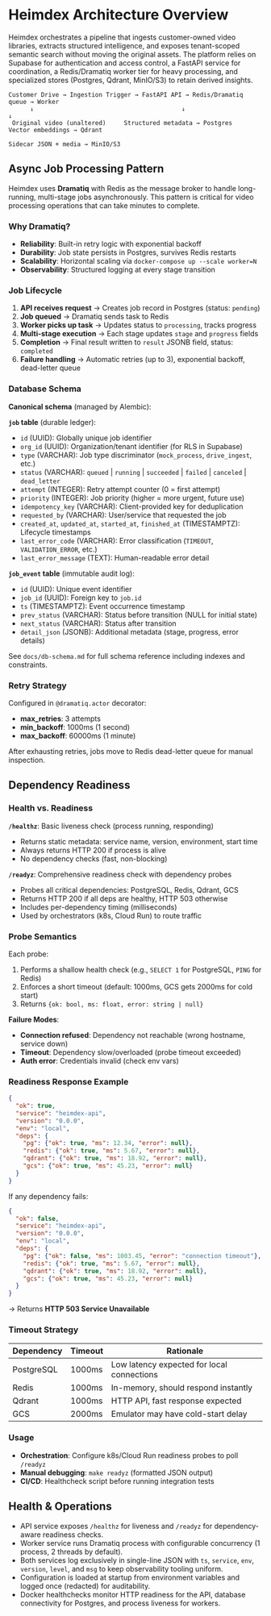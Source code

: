 # Heimdex Architecture Overview

Heimdex orchestrates a pipeline that ingests customer-owned video libraries, extracts structured intelligence, and exposes tenant-scoped semantic search without moving the original assets. The platform relies on Supabase for authentication and access control, a FastAPI service for coordination, a Redis/Dramatiq worker tier for heavy processing, and specialized stores (Postgres, Qdrant, MinIO/S3) to retain derived insights.

```
Customer Drive → Ingestion Trigger → FastAPI API → Redis/Dramatiq queue → Worker
      ↓                                         ↓                        ↓
 Original video (unaltered)     Structured metadata → Postgres         Vector embeddings → Qdrant
                                                                  Sidecar JSON + media → MinIO/S3
```

## Async Job Processing Pattern

Heimdex uses **Dramatiq** with Redis as the message broker to handle long-running, multi-stage jobs asynchronously. This pattern is critical for video processing operations that can take minutes to complete.

### Why Dramatiq?

- **Reliability**: Built-in retry logic with exponential backoff
- **Durability**: Job state persists in Postgres, survives Redis restarts
- **Scalability**: Horizontal scaling via `docker-compose up --scale worker=N`
- **Observability**: Structured logging at every stage transition

### Job Lifecycle

1. **API receives request** → Creates job record in Postgres (status: `pending`)
2. **Job queued** → Dramatiq sends task to Redis
3. **Worker picks up task** → Updates status to `processing`, tracks progress
4. **Multi-stage execution** → Each stage updates `stage` and `progress` fields
5. **Completion** → Final result written to `result` JSONB field, status: `completed`
6. **Failure handling** → Automatic retries (up to 3), exponential backoff, dead-letter queue

### Database Schema

**Canonical schema** (managed by Alembic):

**`job` table** (durable ledger):
- `id` (UUID): Globally unique job identifier
- `org_id` (UUID): Organization/tenant identifier (for RLS in Supabase)
- `type` (VARCHAR): Job type discriminator (`mock_process`, `drive_ingest`, etc.)
- `status` (VARCHAR): `queued` | `running` | `succeeded` | `failed` | `canceled` | `dead_letter`
- `attempt` (INTEGER): Retry attempt counter (0 = first attempt)
- `priority` (INTEGER): Job priority (higher = more urgent, future use)
- `idempotency_key` (VARCHAR): Client-provided key for deduplication
- `requested_by` (VARCHAR): User/service that requested the job
- `created_at`, `updated_at`, `started_at`, `finished_at` (TIMESTAMPTZ): Lifecycle timestamps
- `last_error_code` (VARCHAR): Error classification (`TIMEOUT`, `VALIDATION_ERROR`, etc.)
- `last_error_message` (TEXT): Human-readable error detail

**`job_event` table** (immutable audit log):
- `id` (UUID): Unique event identifier
- `job_id` (UUID): Foreign key to `job.id`
- `ts` (TIMESTAMPTZ): Event occurrence timestamp
- `prev_status` (VARCHAR): Status before transition (NULL for initial state)
- `next_status` (VARCHAR): Status after transition
- `detail_json` (JSONB): Additional metadata (stage, progress, error details)

See `docs/db-schema.md` for full schema reference including indexes and constraints.

### Retry Strategy

Configured in `@dramatiq.actor` decorator:
- **max_retries**: 3 attempts
- **min_backoff**: 1000ms (1 second)
- **max_backoff**: 60000ms (1 minute)

After exhausting retries, jobs move to Redis dead-letter queue for manual inspection.

## Dependency Readiness

### Health vs. Readiness

**`/healthz`**: Basic liveness check (process running, responding)
- Returns static metadata: service name, version, environment, start time
- Always returns HTTP 200 if process is alive
- No dependency checks (fast, non-blocking)

**`/readyz`**: Comprehensive readiness check with dependency probes
- Probes all critical dependencies: PostgreSQL, Redis, Qdrant, GCS
- Returns HTTP 200 if all deps are healthy, HTTP 503 otherwise
- Includes per-dependency timing (milliseconds)
- Used by orchestrators (k8s, Cloud Run) to route traffic

### Probe Semantics

Each probe:
1. Performs a shallow health check (e.g., `SELECT 1` for PostgreSQL, `PING` for Redis)
2. Enforces a short timeout (default: 1000ms, GCS gets 2000ms for cold start)
3. Returns `{ok: bool, ms: float, error: string | null}`

**Failure Modes**:
- **Connection refused**: Dependency not reachable (wrong hostname, service down)
- **Timeout**: Dependency slow/overloaded (probe timeout exceeded)
- **Auth error**: Credentials invalid (check env vars)

### Readiness Response Example

```json
{
  "ok": true,
  "service": "heimdex-api",
  "version": "0.0.0",
  "env": "local",
  "deps": {
    "pg": {"ok": true, "ms": 12.34, "error": null},
    "redis": {"ok": true, "ms": 5.67, "error": null},
    "qdrant": {"ok": true, "ms": 18.92, "error": null},
    "gcs": {"ok": true, "ms": 45.23, "error": null}
  }
}
```

If any dependency fails:
```json
{
  "ok": false,
  "service": "heimdex-api",
  "version": "0.0.0",
  "env": "local",
  "deps": {
    "pg": {"ok": false, "ms": 1003.45, "error": "connection timeout"},
    "redis": {"ok": true, "ms": 5.67, "error": null},
    "qdrant": {"ok": true, "ms": 18.92, "error": null},
    "gcs": {"ok": true, "ms": 45.23, "error": null}
  }
}
```
→ Returns **HTTP 503 Service Unavailable**

### Timeout Strategy

| Dependency | Timeout | Rationale |
|------------|---------|-----------|
| PostgreSQL | 1000ms | Low latency expected for local connections |
| Redis | 1000ms | In-memory, should respond instantly |
| Qdrant | 1000ms | HTTP API, fast response expected |
| GCS | 2000ms | Emulator may have cold-start delay |

### Usage

- **Orchestration**: Configure k8s/Cloud Run readiness probes to poll `/readyz`
- **Manual debugging**: `make readyz` (formatted JSON output)
- **CI/CD**: Healthcheck script before running integration tests

## Health & Operations

- API service exposes `/healthz` for liveness and `/readyz` for dependency-aware readiness checks.
- Worker service runs Dramatiq process with configurable concurrency (1 process, 2 threads by default).
- Both services log exclusively in single-line JSON with `ts`, `service`, `env`, `version`, `level`, and `msg` to keep observability tooling uniform.
- Configuration is loaded at startup from environment variables and logged once (redacted) for auditability.
- Docker healthchecks monitor HTTP readiness for the API, database connectivity for Postgres, and process liveness for workers.
